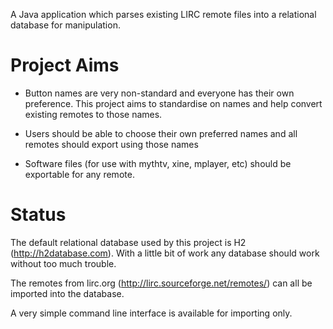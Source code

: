 A Java application which parses existing LIRC remote files into a relational database for manipulation.

# Project Aims #
  * Button names are very non-standard and everyone has their own preference. This project aims to standardise on names and help convert existing remotes to those names.

  * Users should be able to choose their own preferred names and all remotes should export using those names

  * Software files (for use with mythtv, xine, mplayer, etc) should be exportable for any remote.


# Status #
The default relational database used by this project is H2 (http://h2database.com). With a little bit of work any database should work without too much trouble.

The remotes from lirc.org (http://lirc.sourceforge.net/remotes/) can all be imported into the database.

A very simple command line interface is available for importing only.